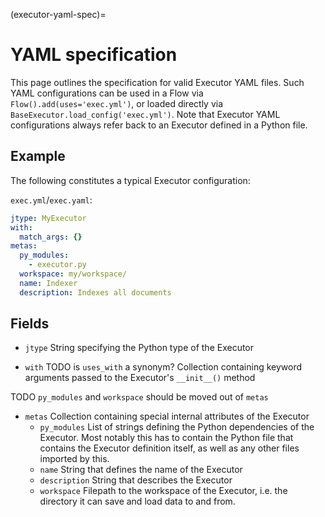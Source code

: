 (executor-yaml-spec)=
# YAML specification

This page outlines the specification for valid Executor YAML files.
Such YAML configurations can be used in a Flow via `Flow().add(uses='exec.yml')`, or loaded directly via `BaseExecutor.load_config('exec.yml')`.
Note that Executor YAML configurations always refer back to an Executor defined in a Python file.

## Example

The following constitutes a typical Executor configuration:

`exec.yml`/`exec.yaml`:
```yaml
jtype: MyExecutor
with:
  match_args: {}
metas:
  py_modules:
    - executor.py
  workspace: my/workspace/
  name: Indexer
  description: Indexes all documents
```

## Fields

- `jtype`
String specifying the Python type of the Executor

- `with` TODO is `uses_with` a synonym?
Collection containing keyword arguments passed to the Executor's `__init__()` method

TODO `py_modules` and `workspace` should be moved out of `metas`

- `metas`
Collection containing special internal attributes of the Executor
  - `py_modules` List of strings defining the Python dependencies of the Executor. Most notably this has to contain the
  Python file that contains the Executor definition itself, as well as any other files imported by this.
  - `name` String that defines the name of the Executor
  - `description` String that describes the Executor
  - `workspace` Filepath to the workspace of the Executor, i.e. the directory it can save and load data to and from.

